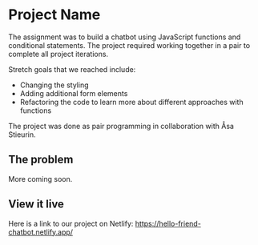 # Project Name

The assignment was to build a chatbot using JavaScript functions and conditional statements. The project required working together in a pair to complete all project iterations.

Stretch goals that we reached include:
- Changing the styling
- Adding additional form elements
- Refactoring the code to learn more about different approaches with functions

The project was done as pair programming in collaboration with Åsa Stieurin.

## The problem

More coming soon.

## View it live

Here is a link to our project on Netlify: https://hello-friend-chatbot.netlify.app/
